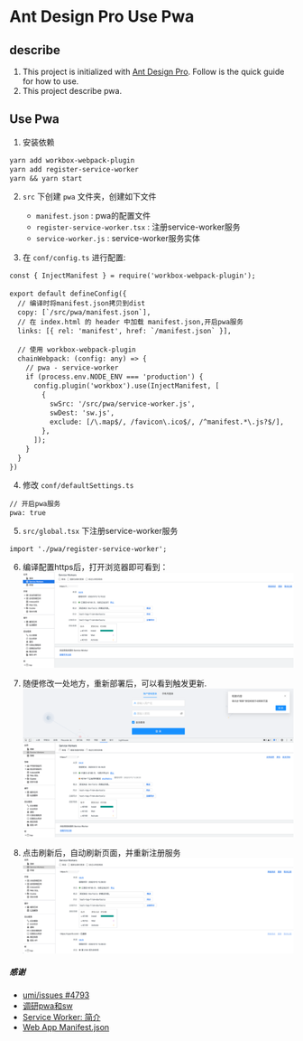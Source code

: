 # Ant Design Pro Use Pwa

## describe

1. This project is initialized with [Ant Design Pro](https://pro.ant.design). Follow is the quick guide for how to use.
2. This project describe pwa.

## Use Pwa

1. 安装依赖
```base
yarn add workbox-webpack-plugin
yarn add register-service-worker
yarn && yarn start
```

2. `src` 下创建 `pwa` 文件夹，创建如下文件
    - `manifest.json` : pwa的配置文件
    - `register-service-worker.tsx` : 注册service-worker服务
    - `service-worker.js` : service-worker服务实体
 
3. 在 `conf/config.ts` 进行配置:
```base
const { InjectManifest } = require('workbox-webpack-plugin');

export default defineConfig({
  // 编译时将manifest.json拷贝到dist
  copy: [`/src/pwa/manifest.json`],
  // 在 index.html 的 header 中加载 manifest.json,开启pwa服务
  links: [{ rel: 'manifest', href: `/manifest.json` }],
  
  // 使用 workbox-webpack-plugin
  chainWebpack: (config: any) => {
    // pwa - service-worker
    if (process.env.NODE_ENV === 'production') {
      config.plugin('workbox').use(InjectManifest, [
        {
          swSrc: '/src/pwa/service-worker.js',
          swDest: 'sw.js',
          exclude: [/\.map$/, /favicon\.ico$/, /^manifest.*\.js?$/],
        },
      ]);
    }
  }
})
```
4. 修改 `conf/defaultSettings.ts`
```base
// 开启pwa服务
pwa: true
```
        
5. `src/global.tsx` 下注册service-worker服务
```base
import './pwa/register-service-worker';
```

6. 编译配置https后，打开浏览器即可看到：
![img.png](./img.png)
   
6. 随便修改一处地方，重新部署后，可以看到触发更新.
![img_1.png](./img_1.png)
 
7. 点击刷新后，自动刷新页面，并重新注册服务
![img_2.png](./img_2.png)


##### 感谢
- [umi/issues #4793](https://github.com/umijs/umi/issues/4793)
- [调研pwa和sw](https://www.cnblogs.com/yangzhou33/p/10595142.html)
- [Service Worker: 简介](https://developers.google.com/web/fundamentals/primers/service-workers#update-a-service-worker)
- [Web App Manifest.json](https://developer.mozilla.org/zh-CN/docs/Web/Manifest)
